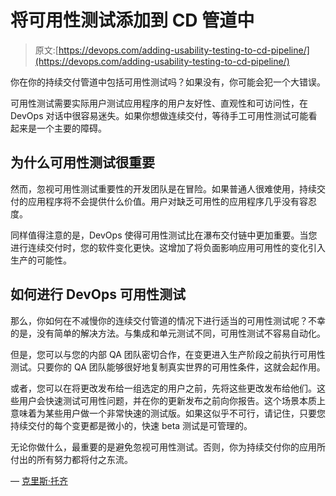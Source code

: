 # 将可用性测试添加到 CD 管道中

> 原文:[https://devops.com/adding-usability-testing-to-cd-pipeline/](https://devops.com/adding-usability-testing-to-cd-pipeline/)

你在你的持续交付管道中包括可用性测试吗？如果没有，你可能会犯一个大错误。

可用性测试需要实际用户测试应用程序的用户友好性、直观性和可访问性，在 DevOps 对话中很容易迷失。如果你想做连续交付，等待手工可用性测试可能看起来是一个主要的障碍。

## 为什么可用性测试很重要

然而，忽视可用性测试重要性的开发团队是在冒险。如果普通人很难使用，持续交付的应用程序将不会提供什么价值。用户对缺乏可用性的应用程序几乎没有容忍度。

同样值得注意的是，DevOps 使得可用性测试比在瀑布交付链中更加重要。当您进行连续交付时，您的软件变化更快。这增加了将负面影响应用可用性的变化引入生产的可能性。

## 如何进行 DevOps 可用性测试

那么，你如何在不减慢你的连续交付管道的情况下进行适当的可用性测试呢？不幸的是，没有简单的解决方法。与集成和单元测试不同，可用性测试不容易自动化。

但是，您可以与您的内部 QA 团队密切合作，在变更进入生产阶段之前执行可用性测试。只要你的 QA 团队能够很好地复制真实世界的可用性条件，这就会起作用。

或者，您可以在将更改发布给一组选定的用户之前，先将这些更改发布给他们。这些用户会快速测试可用性问题，并在你的更新发布之前向你报告。这个场景本质上意味着为某些用户做一个非常快速的测试版。如果这似乎不可行，请记住，只要您持续交付的每个变更都是微小的，快速 beta 测试是可管理的。

无论你做什么，最重要的是避免忽视可用性测试。否则，你为持续交付你的应用所付出的所有努力都将付之东流。

— [克里斯·托齐](https://devops.com/author/chris-tozzi/)